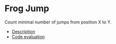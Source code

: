 # Frog Jump

Count minimal number of jumps from position X to Y.

- [Description](https://app.codility.com/programmers/lessons/3-time_complexity/frog_jmp/)
- [Code evaluation](https://app.codility.com/demo/results/trainingX343VS-YJ5/)